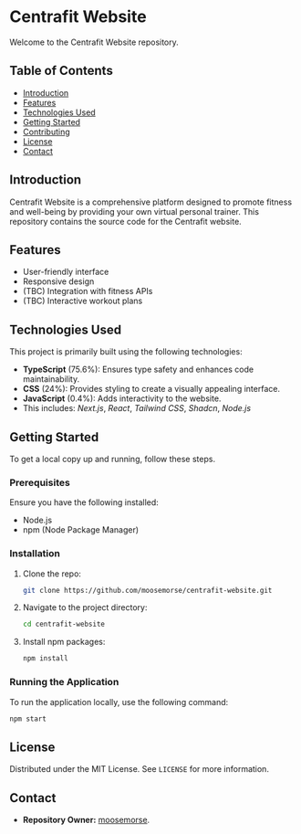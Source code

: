 # Centrafit Website

Welcome to the Centrafit Website repository.

## Table of Contents

- [Introduction](#introduction)
- [Features](#features)
- [Technologies Used](#technologies-used)
- [Getting Started](#getting-started)
- [Contributing](#contributing)
- [License](#license)
- [Contact](#contact)

## Introduction

Centrafit Website is a comprehensive platform designed to promote fitness and well-being by providing your own virtual personal trainer. This repository contains the source code for the Centrafit website.

## Features

- User-friendly interface
- Responsive design
- (TBC) Integration with fitness APIs
- (TBC) Interactive workout plans

## Technologies Used

This project is primarily built using the following technologies:

- **TypeScript** (75.6%): Ensures type safety and enhances code maintainability.
- **CSS** (24%): Provides styling to create a visually appealing interface.
- **JavaScript** (0.4%): Adds interactivity to the website.
- This includes: *Next.js*, *React*, *Tailwind CSS*, *Shadcn*, *Node.js*

## Getting Started

To get a local copy up and running, follow these steps.

### Prerequisites

Ensure you have the following installed:

- Node.js
- npm (Node Package Manager)

### Installation

1. Clone the repo:

    ```sh
    git clone https://github.com/moosemorse/centrafit-website.git
    ```

2. Navigate to the project directory:

    ```sh
    cd centrafit-website
    ```

3. Install npm packages:

    ```sh
    npm install
    ```

### Running the Application

To run the application locally, use the following command:

```sh
npm start
```

## License

Distributed under the MIT License. See `LICENSE` for more information. 

## Contact

- **Repository Owner:** [moosemorse](https://github.com/moosemorse). 
